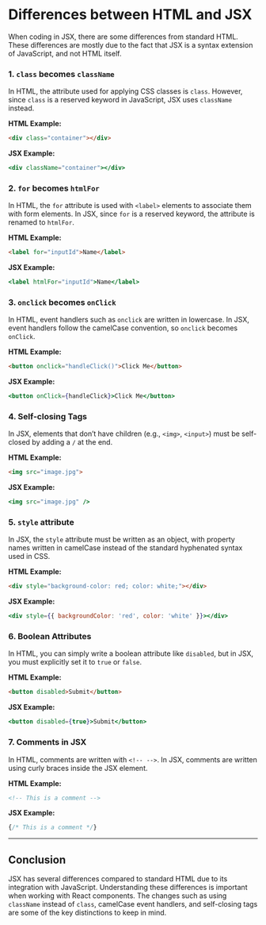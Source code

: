 
# Differences between HTML and JSX

When coding in JSX, there are some differences from standard HTML. These differences are mostly due to the fact that JSX is a syntax extension of JavaScript, and not HTML itself.

### 1. **`class` becomes `className`**
In HTML, the attribute used for applying CSS classes is `class`. However, since `class` is a reserved keyword in JavaScript, JSX uses `className` instead.

**HTML Example:**

```html
<div class="container"></div>
```

**JSX Example:**

```jsx
<div className="container"></div>
```

### 2. **`for` becomes `htmlFor`**
In HTML, the `for` attribute is used with `<label>` elements to associate them with form elements. In JSX, since `for` is a reserved keyword, the attribute is renamed to `htmlFor`.

**HTML Example:**

```html
<label for="inputId">Name</label>
```

**JSX Example:**

```jsx
<label htmlFor="inputId">Name</label>
```

### 3. **`onclick` becomes `onClick`**
In HTML, event handlers such as `onclick` are written in lowercase. In JSX, event handlers follow the camelCase convention, so `onclick` becomes `onClick`.

**HTML Example:**

```html
<button onclick="handleClick()">Click Me</button>
```

**JSX Example:**

```jsx
<button onClick={handleClick}>Click Me</button>

```

### 4. **Self-closing Tags**
In JSX, elements that don’t have children (e.g., `<img>`, `<input>`) must be self-closed by adding a `/` at the end.

**HTML Example:**

```html
<img src="image.jpg">
```

**JSX Example:**

```jsx
<img src="image.jpg" />
```

### 5. **`style` attribute**
In JSX, the `style` attribute must be written as an object, with property names written in camelCase instead of the standard hyphenated syntax used in CSS.

**HTML Example:**

```html
<div style="background-color: red; color: white;"></div>
```

**JSX Example:**

```jsx
<div style={{ backgroundColor: 'red', color: 'white' }}></div>
```

### 6. **Boolean Attributes**
In HTML, you can simply write a boolean attribute like `disabled`, but in JSX, you must explicitly set it to `true` or `false`.

**HTML Example:**

```html
<button disabled>Submit</button>
```

**JSX Example:**

```jsx
<button disabled={true}>Submit</button>
```

### 7. **Comments in JSX**
In HTML, comments are written with `<!-- -->`. In JSX, comments are written using curly braces inside the JSX element.

**HTML Example:**

```html
<!-- This is a comment -->
```

**JSX Example:**

```jsx
{/* This is a comment */}
```

---

## Conclusion

JSX has several differences compared to standard HTML due to its integration with JavaScript. Understanding these differences is important when working with React components. The changes such as using `className` instead of `class`, camelCase event handlers, and self-closing tags are some of the key distinctions to keep in mind.

